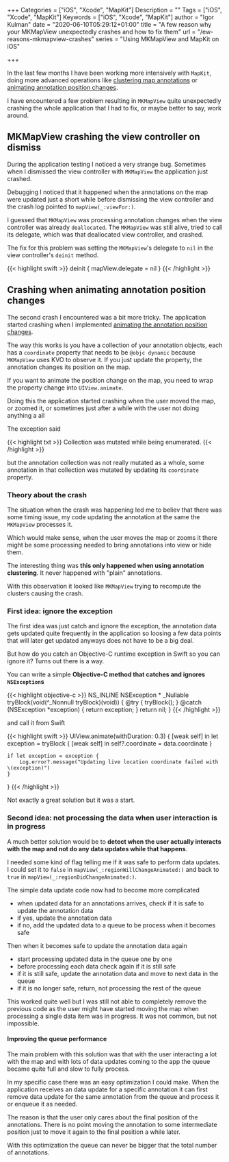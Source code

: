 +++
Categories = ["iOS", "Xcode", "MapKit"]
Description = ""
Tags = ["iOS", "Xcode", "MapKit"]
Keywords = ["iOS", "Xcode", "MapKit"]
author = "Igor Kulman"
date = "2020-06-10T05:29:12+01:00"
title = "A few reason why your MKMapView unexpectedly crashes and how to fix them"
url = "/ew-reasons-mkmapview-crashes"
series = "Using MKMapView and MapKit on iOS"

+++

In the last few months I have been working more intensively with `MapKit`, doing more advanced operations like [clustering map annotations](/clustering-annotations-in-mkpampview) or [animating annotation position changes](/animating-annotation-position-change-on-ios). 

I have encountered a few problem resulting in `MKMapView` quite unexpectedly crashing the whole application that I had to fix, or maybe better to say, work around.

## MKMapView crashing the view controller on dismiss

During the application testing I noticed a very strange bug. Sometimes when I dismissed the view controller with `MKMapView` the application just crashed. 

Debugging I noticed that it happened when the annotations on the map were updated just a short while before dismissing the view controller and the crash log pointed to `mapView(_:viewFor:)`. 

I guessed that `MKMapView` was processing annotation changes when the view controller was already `deallocated`. The `MKMapView` was still alive, tried to call its delegate, which was that deallocated view controller, and crashed.

The fix for this problem was setting the `MKMapView`'s delegate to `nil` in the view controller's `deinit` method.

{{< highlight swift >}}
deinit {
    mapView.delegate = nil
}
{{< /highlight >}}

## Crashing when animating annotation position changes

The second crash I encountered was a bit more tricky. The application started crashing when I implemented [animating the annotation position changes](/animating-annotation-position-change-on-ios).

The way this works is you have a collection of your annotation objects, each has a `coordinate` property that needs to be `@objc dynamic` because `MKMapView` uses KVO to observe it. If you just update the property, the annotation changes its position on the map.

If you want to animate the position change on the map, you need to wrap the property change into `UIView.animate`.

Doing this the application started crashing when the user moved the map, or zoomed it, or sometimes just after a while with the user not doing anything a all

The exception said

{{< highlight txt >}}
Collection was mutated while being enumerated.
{{< /highlight >}}

but the annotation collection was not really mutated as a whole, some annotation in that collection was mutated by updating its `coordinate` property.

### Theory about the crash

The situation when the crash was happening led me to believ that there was some timing issue, my code updating the annotation at the same the `MKMapView` processes it. 

Which would make sense, when the user moves the map or zooms it there might be some processing needed to bring annotations into view or hide them.

The interesting thing was **this only happened when using annotation clustering**. It never happened with "plain" annotations. 

With this observation it looked like `MKMapView` trying to recompute the clusters causing the crash.

### First idea: ignore the exception

The first idea was just catch and ignore the exception, the annotation data gets updated quite frequently in the application so loosing a few data points that will later get updated anyways does not have to be a big deal.

But how do you catch an Objective-C runtime exception in Swift so you can ignore it? Turns out there is a way. 

You can write a simple **Objective-C method that catches and ignores `NSException`s**

{{< highlight objective-c >}}
NS_INLINE NSException * _Nullable tryBlock(void(^_Nonnull tryBlock)(void)) {
    @try {
        tryBlock();
    }
    @catch (NSException *exception) {
        return exception;
    }
    return nil;
}
{{< /highlight >}}

and call it from Swift

{{< highlight swift >}}
UIView.animate(withDuration: 0.3) { [weak self] in
    let exception = tryBlock { [weak self] in
        self?.coordinate = data.coordinate
    }

    if let exception = exception {
        Log.error?.message("Updating live location coordinate failed with \(exception)")
    }
}
{{< /highlight >}}

Not exactly a great solution but it was a start.

### Second idea: not processing the data when user interaction is in progress

A much better solution would be to **detect when the user actually interacts with the map and not do any data updates while that happens**.

I needed some kind of flag telling me if it was safe to perform data updates. I could set it to `false` in `mapView(_:regionWillChangeAnimated:)` and back to `true` in `mapView(_:regionDidChangeAnimated:)`.

The simple data update code now had to become more complicated

- when updated data for an annotations arrives, check if it is safe to update the annotation data
- if yes, update the annotation data
- if no, add the updated data to a queue to be process when it becomes safe

Then when it becomes safe to update the annotation data again

- start processing updated data in the queue one by one
- before processing each data check again if it is still safe
- if it is still safe, update the annotation data and move to next data in the queue
- if it is no longer safe, return, not processing the rest of the queue

This worked quite well but I was still not able to completely remove the previous code as the user might have started moving the map when processing a single data item was in progress. It was not common, but not impossible.

#### Improving the queue performance

The main problem with this solution was that with the user interacting a lot with the map and with lots of data updates coming to the app the queue became quite full and slow to fully process.

In my specific case there was an easy optimization I could make. When the application receives an data update for a specific annotation it can first remove data update for the same annotation from the queue and process it or enqueue it as needed.

The reason is that the user only cares about the final position of the annotations. There is no point moving the annotation to some intermediate position just to move it again to the final position a while later. 

With this optimization the queue can never be bigger that the total number of annotations.